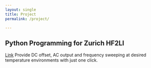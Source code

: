 ```yaml
---
layout: single
title: Project
permalink: /project/

---
```


## Python Programming for Zurich HF2LI
[Link](https://github.com/tingyi-chen/ZurichxLakeShore)
Provide DC offset, AC output and frequency sweeping at desired temperature environments with just one click.
